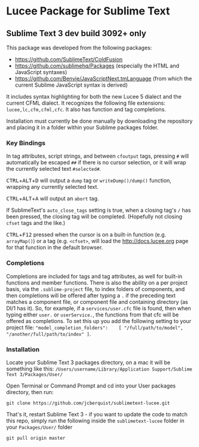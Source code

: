 # Lucee Package for Sublime Text
## Sublime Text 3 dev build 3092+ only

This package was developed from the following packages:

* https://github.com/SublimeText/ColdFusion
* https://github.com/sublimehq/Packages (especially the HTML and JavaScript syntaxes)
* https://github.com/Benvie/JavaScriptNext.tmLanguage (from which the current Sublime JavaScript syntax is derived)

It includes syntax highlighting for both the new Lucee 5 dialect and the current CFML dialect. It recognizes the following file extensions: `lucee,lc,cfm,cfml,cfc`. It also has function and tag completions.

Installation must currently be done manually by downloading the repository and placing it in a folder within your Sublime packages folder.

### Key Bindings

In tag attributes, script strings, and between `cfoutput` tags, pressing `#` will automatically be escaped `##` if there is no cursor selection, or it will wrap the currently selected text `#selected#`.

<kbd>CTRL</kbd>+<kbd>ALT</kbd>+<kbd>D</kbd> will output a `dump` tag or `writeDump()/dump()` function, wrapping any currently selected text.

<kbd>CTRL</kbd>+<kbd>ALT</kbd>+<kbd>A</kbd> will output an `abort` tag.

If SublimeText's `auto_close_tags` setting is true, when a closing tag's `/` has been pressed, the closing tag will be completed. (Hopefully not closing `cfset` tags and the like.)

<kbd>CTRL</kbd>+<kbd>F12</kbd> pressed when the cursor is on a built-in function (e.g. `arrayMap()`) or a tag (e.g. `<cfset>`, will load the http://docs.lucee.org page for that function in the default browser.

### Completions

Completions are included for tags and tag attributes, as well for built-in functions and member functions. There is also the ability on a per project basis, via the `.sublime-project` file, to index folders of components, and then completions will be offered after typing a `.` if the preceding text matches a component file, or component file and containing directory (as DI/1 has it). So, for example, if a `services/user.cfc` file is found, then when typing either `user.` or `userService.`, the functions from that cfc will be offered as completions. To set this up you add the following setting to your project file: `"model_completion_folders":    [ "/full/path/to/model", "/another/full/path/to/index" ]`.

### Installation

Locate your Sublime Text 3 packages directory, on a mac it will be something like this: `/Users/username/Library/Application Support/Sublime Text 3/Packages/User/`

Open Terminal or Command Prompt and cd into your User packages directory, then run:

    git clone https://github.com/jcberquist/sublimetext-lucee.git
  
That's it, restart Sublime Text 3 - if you want to update the code to match this repo, simply run the following inside the `sublimetext-lucee` folder in your `Packages/User/` folder

    git pull origin master
